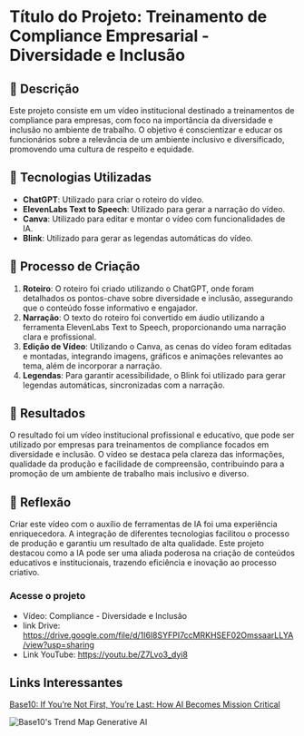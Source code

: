 # Título do Projeto: Treinamento de Compliance Empresarial - Diversidade e Inclusão

## 📒 Descrição
Este projeto consiste em um vídeo institucional destinado a treinamentos de compliance para empresas, com foco na importância da diversidade e inclusão no ambiente de trabalho. O objetivo é conscientizar e educar os funcionários sobre a relevância de um ambiente inclusivo e diversificado, promovendo uma cultura de respeito e equidade.

## 🤖 Tecnologias Utilizadas
- **ChatGPT**: Utilizado para criar o roteiro do vídeo.
- **ElevenLabs Text to Speech**: Utilizado para gerar a narração do vídeo.
- **Canva**: Utilizado para editar e montar o vídeo com funcionalidades de IA.
- **Blink**: Utilizado para gerar as legendas automáticas do vídeo.

## 🧐 Processo de Criação
1. **Roteiro**: O roteiro foi criado utilizando o ChatGPT, onde foram detalhados os pontos-chave sobre diversidade e inclusão, assegurando que o conteúdo fosse informativo e engajador.
2. **Narração**: O texto do roteiro foi convertido em áudio utilizando a ferramenta ElevenLabs Text to Speech, proporcionando uma narração clara e profissional.
3. **Edição de Vídeo**: Utilizando o Canva, as cenas do vídeo foram editadas e montadas, integrando imagens, gráficos e animações relevantes ao tema, além de incorporar a narração.
4. **Legendas**: Para garantir acessibilidade, o Blink foi utilizado para gerar legendas automáticas, sincronizadas com a narração.

## 🚀 Resultados
O resultado foi um vídeo institucional profissional e educativo, que pode ser utilizado por empresas para treinamentos de compliance focados em diversidade e inclusão. O vídeo se destaca pela clareza das informações, qualidade da produção e facilidade de compreensão, contribuindo para a promoção de um ambiente de trabalho mais inclusivo e diverso.

## 💭 Reflexão
Criar este vídeo com o auxílio de ferramentas de IA foi uma experiência enriquecedora. A integração de diferentes tecnologias facilitou o processo de produção e garantiu um resultado de alta qualidade. Este projeto destacou como a IA pode ser uma aliada poderosa na criação de conteúdos educativos e institucionais, trazendo eficiência e inovação ao processo criativo.

### Acesse o projeto

- Vídeo: Compliance - Diversidade e Inclusão
- link Drive: https://drive.google.com/file/d/1I6l8SYFPI7ccMRKHSEF02OmssaarLLYA/view?usp=sharing
- Link YouTube: https://youtu.be/Z7Lvo3_dyi8

## Links Interessantes

[Base10: If You’re Not First, You’re Last: How AI Becomes Mission Critical](https://base10.vc/post/generative-ai-mission-critical/)

![Base10's Trend Map Generative AI](https://github.com/digitalinnovationone/lab-natty-or-not/assets/730492/f4df26e8-f8f7-4419-8252-c69d73ea930c)
